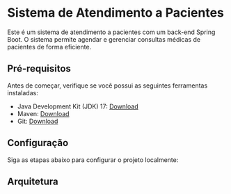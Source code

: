 # Sistema de Atendimento a Pacientes

Este é um sistema de atendimento a pacientes com um back-end Spring Boot. O sistema permite agendar e gerenciar consultas médicas de pacientes de forma eficiente.

## Pré-requisitos

Antes de começar, verifique se você possui as seguintes ferramentas instaladas:

- Java Development Kit (JDK) 17: [Download](https://adoptopenjdk.net/)
- Maven: [Download](https://maven.apache.org/download.cgi)
- Git: [Download](https://git-scm.com/downloads)

## Configuração

Siga as etapas abaixo para configurar o projeto localmente:

## Arquitetura